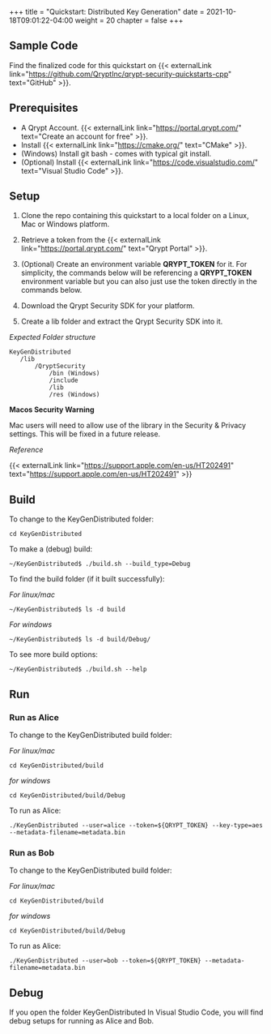 +++
title = "Quickstart: Distributed Key Generation"
date = 2021-10-18T09:01:22-04:00
weight = 20
chapter = false
+++

## Sample Code

Find the finalized code for this quickstart on {{< externalLink link="https://github.com/QryptInc/qrypt-security-quickstarts-cpp" text="GitHub" >}}.

## Prerequisites
- A Qrypt Account. {{< externalLink link="https://portal.qrypt.com/" text="Create an account for free" >}}.
- Install {{< externalLink link="https://cmake.org/" text="CMake" >}}.
- (Windows) Install git bash - comes with typical git install.
- (Optional) Install {{< externalLink link="https://code.visualstudio.com/" text="Visual Studio Code" >}}.

## Setup
1. Clone the repo containing this quickstart to a local folder on a Linux, Mac or Windows platform.
1. Retrieve a token from the {{< externalLink link="https://portal.qrypt.com/" text="Qrypt Portal" >}}.

1. (Optional) Create an environment variable **QRYPT_TOKEN** for it. For simplicity, the commands below will be referencing a **QRYPT_TOKEN** environment variable but you can also just use the token directly in the commands below.
1. Download the Qrypt Security SDK for your platform.
1. Create a lib folder and extract the Qrypt Security SDK into it.

*Expected Folder structure*

    KeyGenDistributed
       /lib
           /QryptSecurity
               /bin (Windows)
               /include
               /lib
               /res (Windows)

**Macos Security Warning**

Mac users will need to allow use of the library in the Security & Privacy settings. This will be fixed in a future release.

*Reference* 

{{< externalLink link="https://support.apple.com/en-us/HT202491" text="https://support.apple.com/en-us/HT202491" >}}
## Build
To change to the KeyGenDistributed folder:
    
    cd KeyGenDistributed

To make a (debug) build:
    
    ~/KeyGenDistributed$ ./build.sh --build_type=Debug

To find the build folder (if it built successfully):

*For linux/mac*
        
    ~/KeyGenDistributed$ ls -d build
    
*For windows*

    ~/KeyGenDistributed$ ls -d build/Debug/

To see more build options:
    
    ~/KeyGenDistributed$ ./build.sh --help

## Run
### Run as Alice
To change to the KeyGenDistributed build folder:

*For linux/mac*
    
    cd KeyGenDistributed/build

*for windows*

    cd KeyGenDistributed/build/Debug

 
To run as Alice:

    ./KeyGenDistributed --user=alice --token=${QRYPT_TOKEN} --key-type=aes --metadata-filename=metadata.bin
 
### Run as Bob
To change to the KeyGenDistributed build folder:

*For linux/mac*
    
    cd KeyGenDistributed/build

*for windows*

    cd KeyGenDistributed/build/Debug

 
To run as Alice:

    ./KeyGenDistributed --user=bob --token=${QRYPT_TOKEN} --metadata-filename=metadata.bin

## Debug
If you open the folder KeyGenDistributed In Visual Studio Code, you will find debug setups for running as Alice and Bob.


